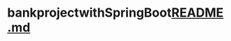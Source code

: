 # bankprojectwithSpringBoot[README.md](https://github.com/Vaibhav7581/bankproject.github.io/files/11156132/README.md)

 

